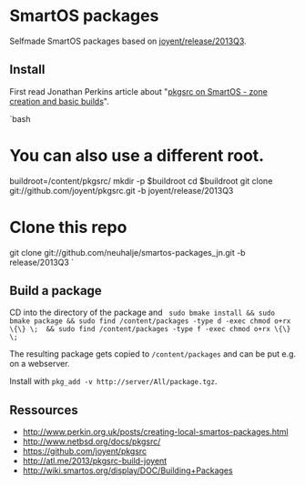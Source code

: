 SmartOS packages
=================

Selfmade SmartOS packages based on [joyent/release/2013Q3](https://github.com/joyent/pkgsrc/tree/joyent/release/2013Q3).


Install
-------

First read Jonathan Perkins article about "[pkgsrc on SmartOS - zone creation and basic builds](http://www.perkin.org.uk/posts/pkgsrc-on-smartos-zone-creation-and-basic-builds.html)".

`bash

# You can also use a different root.
buildroot=/content/pkgsrc/
mkdir -p $buildroot
cd $buildroot
git clone git://github.com/joyent/pkgsrc.git -b joyent/release/2013Q3

# Clone this repo
git clone git://github.com/neuhalje/smartos-packages_jn.git -b release/2013Q3
`


Build a package
--------------

CD into the directory of the package and 
`
sudo bmake install &&
sudo bmake package &&
sudo find /content/packages -type d -exec chmod o+rx \{\} \;  &&
sudo find /content/packages -type f -exec chmod o+rx \{\} \;`

The resulting package gets copied to `/content/packages` and can be put e.g. on a webserver.

Install with `pkg_add -v http://server/All/package.tgz`. 

Ressources
-----------
* http://www.perkin.org.uk/posts/creating-local-smartos-packages.html
* http://www.netbsd.org/docs/pkgsrc/
* https://github.com/joyent/pkgsrc
* http://atl.me/2013/pkgsrc-build-joyent
* http://wiki.smartos.org/display/DOC/Building+Packages
